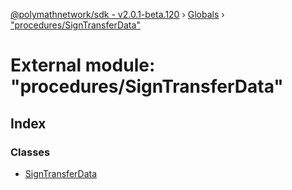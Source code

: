 [@polymathnetwork/sdk - v2.0.1-beta.120](../README.md) › [Globals](../globals.md) › ["procedures/SignTransferData"](_procedures_signtransferdata_.md)

# External module: "procedures/SignTransferData"

## Index

### Classes

- [SignTransferData](../classes/_procedures_signtransferdata_.signtransferdata.md)
